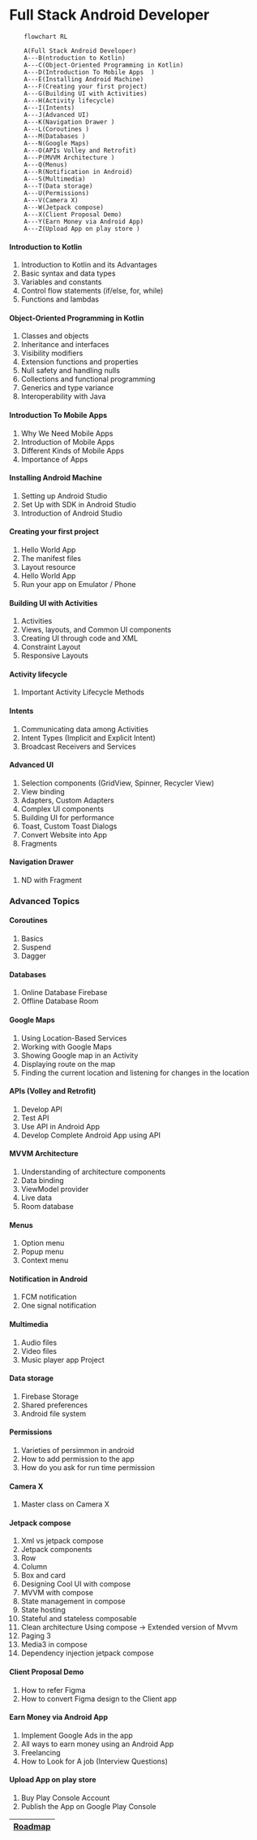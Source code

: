 # Full Stack Android Developer

```mermaid
    flowchart RL

    A(Full Stack Android Developer)
    A---B(ntroduction to Kotlin)
    A---C(Object-Oriented Programming in Kotlin)
    A---D(Introduction To Mobile Apps  )
    A---E(Installing Android Machine)
    A---F(Creating your first project)
    A---G(Building UI with Activities)
    A---H(Activity lifecycle)
    A---I(Intents)
    A---J(Advanced UI)
    A---K(Navigation Drawer )
    A---L(Coroutines )
    A---M(Databases )
    A---N(Google Maps)
    A---O(APIs Volley and Retrofit)
    A---P(MVVM Architecture	)
    A---Q(Menus)
    A---R(Notification in Android)
    A---S(Multimedia)
    A---T(Data storage)
    A---U(Permissions)
    A---V(Camera X)
    A---W(Jetpack compose)
    A---X(Client Proposal Demo)
    A---Y(Earn Money via Android App)
    A---Z(Upload App on play store )

```
#### Introduction to Kotlin
1. Introduction to Kotlin and its Advantages
1. Basic syntax and data types
1. Variables and constants
1. Control flow statements (if/else, for, while)
1. Functions and lambdas

#### Object-Oriented Programming in Kotlin
1. Classes and objects
1. Inheritance and interfaces
1. Visibility modifiers
1. Extension functions and properties
1. Null safety and handling nulls
1. Collections and functional programming
1. Generics and type variance
1. Interoperability with Java

#### Introduction To Mobile Apps  
1. Why We Need Mobile Apps
1. Introduction of Mobile Apps  
1. Different Kinds of Mobile Apps
1. Importance of Apps

#### Installing Android Machine
1. Setting up Android Studio  
1. Set Up with SDK in Android Studio  
1. Introduction of Android Studio

#### Creating your first project
1. Hello World App  
1. The manifest files  
1. Layout resource
1. Hello World App
1. Run your app on Emulator / Phone

#### Building UI with Activities
1. Activities  
1. Views, layouts, and Common UI components  
1. Creating UI through code and XML  
1. Constraint Layout
1. Responsive Layouts

#### Activity lifecycle
1. Important Activity Lifecycle Methods
 
#### Intents
1. Communicating data among Activities  
1. Intent Types (Implicit and Explicit Intent)
1. Broadcast Receivers and Services

#### Advanced UI
1. Selection components (GridView, Spinner, Recycler View)  
1. View binding 
1. Adapters, Custom Adapters  
1. Complex UI components  
1. Building UI for performance   
1. Toast, Custom Toast  Dialogs  
1. Convert Website into App  
1. Fragments 


#### Navigation Drawer 
1. ND with Fragment


### Advanced Topics
#### Coroutines 
1. Basics
1. Suspend
1. Dagger

#### Databases 
1. Online Database Firebase  
1. Offline Database Room

#### Google Maps
1. Using Location-Based Services
1. Working with Google Maps
1. Showing Google map in an Activity  
1. Displaying route on the map  
1. Finding the current location and listening for changes in the location

#### APIs (Volley and Retrofit)
1. Develop API  
1. Test API  
1. Use API in Android App  
1. Develop Complete Android App using API

#### MVVM Architecture	
1. Understanding of architecture components
1. Data binding
1. ViewModel provider
1. Live data
1. Room database

#### Menus
1. Option menu
1. Popup menu
1. Context menu

#### Notification in Android
1. FCM notification
1. One signal notification

#### Multimedia
1. Audio files
1. Video files
1. Music player app  Project

#### Data storage
1. Firebase Storage
1. Shared preferences
1. Android file system



#### Permissions
1. Varieties of persimmon in android
1. How to add permission to the app
1. How do you ask for run time permission



#### Camera X
1. Master class on Camera X

#### Jetpack compose
1. Xml vs jetpack compose
1. Jetpack components
1. Row
1. Column
1. Box and card
1. Designing Cool UI with compose
1. MVVM with compose
1. State management in compose 
1. State hosting 
1. Stateful and stateless composable
1. Clean architecture Using compose -> Extended version of Mvvm
1. Paging 3 
1. Media3 in compose
1. Dependency injection jetpack compose





#### Client Proposal Demo
1. How to refer Figma
1. How to convert Figma design to the Client app


	

#### Earn Money via Android App
1. Implement Google Ads in the app  
1. All ways to earn money using an Android App
1. Freelancing
1. How to Look for A job (Interview Questions)


#### Upload App on play store 
1. Buy Play Console Account
1. Publish the App on Google Play Console

|[Roadmap](https://www.figma.com/file/a0AyeWQAz3VtOWfoY5SzqW/Android-Development-Roadmap?type=design&node-id=0%3A1&mode=design&t=oFosRnomAN09nBVT-1)|
|---|